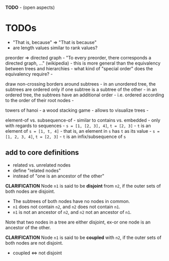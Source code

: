 
**TODO** - (open aspects)

<!-- ======================================================================= -->
# TODOs

* "That is, because" => "That is because"
* are length values similar to rank values?

preorder => directed graph -
"To every preorder, there corresponds a directed graph, ..." (wikipedia) -
this is more general than the equivalency between trees and hierarchies -
what kind of "special order" does the equivalency require? -

draw non-crossing borders around subtrees -
in an unordered tree, the subtrees are ordered only if
one subtree is a subtree of the other -
in an ordered tree, the subtrees have an additional order -
i.e. ordered according to the order of their root nodes -

towers of hanoi -
a wood stacking game -
allows to visualize trees -

element-of vs. subsequence-of -
similar to contains vs. embedded -
only with regards to sequences -
`s = [1, [2, 3], 4]`, `t = [2, 3]` -
`t` is an element of `s = [1, t, 4]` -
that is, an element in `s` has `t` as its value -
`s = [1, 2, 3, 4]`, `t = [2, 3]` -
`t` is an infix/subsequence of `s`

<!-- ======================================================================= -->
## add to core definitions

* related vs. unrelated nodes
* define "related nodes"
* instead of "one is an ancestor of the other"

**CLARIFICATION**
Node `n1` is said to be **disjoint** from `n2`,
if the outer sets of both nodes are disjoint.

* The subtrees of both nodes have no nodes in common.
* `n1` does not contain `n2`, and `n2` does not contain `n1`.
* `n1` is not an ancestor of `n2`, and `n2` not an ancestor of `n1`.

Note that two nodes in a tree are either disjoint,
ex-or one node is an ancestor of the other.

**CLARIFICATION**
Node `n1` is said to be **coupled** with `n2`,
if the outer sets of both nodes are not disjoint.

* coupled <=> not disjoint
